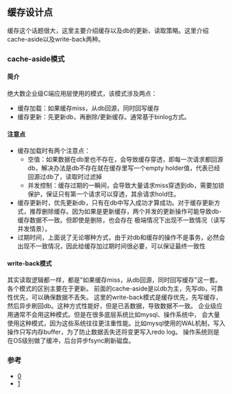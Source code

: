 ## 缓存设计点
缓存这个话题很大，这里主要介绍缓存以及db的更新、读取策略。这里介绍cache-aside以及write-back两种。

### cache-aside模式
#### 简介
绝大数企业级C端应用层使用的模式，该模式涉及两点：
- 缓存加载：如果缓存miss，从db回源，同时回写缓存
- 缓存更新：先更新db，再删除/更新缓存。通常基于binlog方式。

#### 注意点
- 缓存加载时有两个注意点：
  - 空值：如果数据在db里也不存在，会导致缓存穿透，即每一次请求都回源db，解决办法是db不存在就在缓存里写一个empty holder值，代表已经回源过db了，读取时过滤掉
  - 并发控制：缓存过期的一瞬间，会导致大量请求miss穿透到db，需要加锁保护，保证只有第一个请求可以穿透，其余请求hold住。
- 缓存更新时，优先更新db，只有在db中写入成功才算成功。对于缓存更新方式，推荐删除缓存。因为如果是更新缓存，两个并发的更新操作可能导致db-缓存数据不一致。但即使是删除，也会存在
  极端情况下出现不一致情况（读写并发情景）。
- 过期时间，上面说了无论哪种方式，由于对db和缓存的操作不是事务，必然会出现不一致情况，因此给缓存加过期时间很必要，可以保证最终一致性

#### write-back模式
其实读取逻辑都一样，都是"如果缓存miss，从db回源，同时回写缓存"这一套。各个模式的区别主要在于更新。
前面的cache-aside是以db为主，先写db，可靠性优先，可以确保数据不丢失。
这里的write-back模式是缓存优先，先写缓存，然后异步刷回db。这种方式性能好，但是已丢数据，导致数据不一致。
企业级应用通常不会用这种模式。但是在很多底层系统比如mysql、操作系统中，
会大量使用这种模式，因为这些系统往往更注重性能。比如mysql使用的WAL机制，写入操作只写内存buffer，为了防止数据丢失还将变更写入redo log。
操作系统则是在OS级别做了缓冲，后台异步fsync刷新磁盘。

### 参考
- [0](https://juejin.cn/post/6844903604998914055)
- [1](https://blog.csdn.net/u010900754/article/details/92088107)
